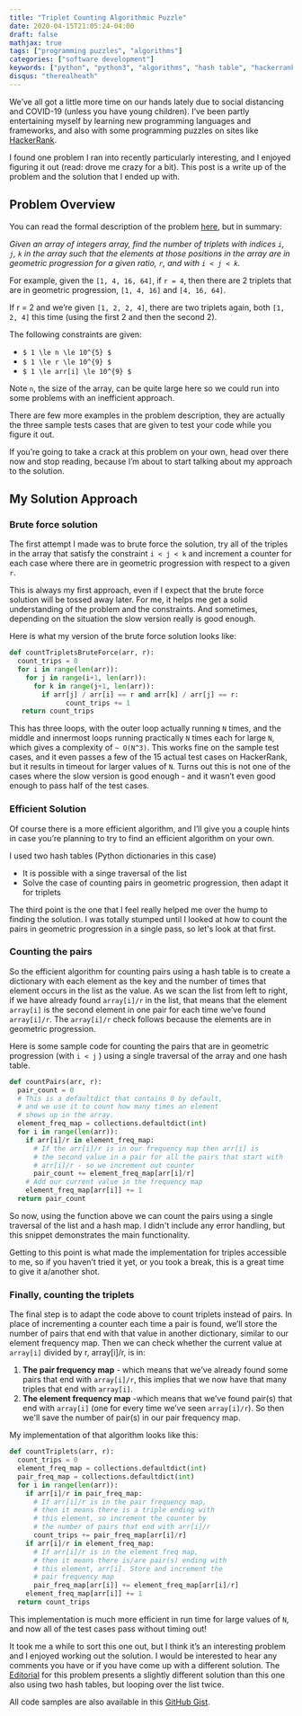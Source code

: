 ```yaml
---
title: "Triplet Counting Algorithmic Puzzle"
date: 2020-04-15T21:05:24-04:00
draft: false
mathjax: true
tags: ["programming puzzles", "algorithms"]
categories: ["software development"]
keywords: ["python", "python3", "algorithms", "hash table", "hackerrank"]
disqus: "therealheath"
---
```

We’ve all got a little more time on our hands lately due to social distancing
and COVID-19 (unless you have young children). I’ve been partly entertaining
myself by learning new programming languages and frameworks, and also with some
programming puzzles on sites like [HackerRank](https://www.hackerrank.com/).

I found one problem I ran into recently particularly interesting, and I enjoyed
figuring it out (read: drove me crazy for a bit). This post is a write up of
the problem and the solution that I ended up with.

## Problem Overview
You can read the formal description of the problem
[here](https://www.hackerrank.com/challenges/count-triplets-1/problem), but in
summary: 

*Given an array of integers array, find the number of triplets with indices `i`, `j`,
`k` in the array such that the elements at those positions in the array are in
geometric progression for a given ratio, `r`, and with `i < j < k`.*

For example, given the `[1, 4, 16, 64]`, if `r = 4`, then there are 2
triplets that are in geometric progression, `[1, 4, 16]` and `[4, 16, 64]`.

If r = 2 and we’re given `[1, 2, 2, 4]`, there are two triplets again,
both `[1, 2, 4]` this time (using the first 2 and then the second 2).

The following constraints are given:

- `$ 1 \le n \le 10^{5} $`
- `$ 1 \le r \le 10^{9} $`
- `$ 1 \le arr[i] \le 10^{9} $`

Note `n`, the size of the array, can be quite large here so we could run into some
problems with an inefficient approach.

There are few more examples in the problem description, they are actually the
three sample tests cases that are given to test your code while you figure it
out.

If you’re going to take a crack at this problem on your own, head over there now
and stop reading, because I’m about to start talking about my approach to the
solution.

## My Solution Approach

### Brute force solution
The first attempt I made was to brute force the solution, try all of the triples
in the array that satisfy the constraint `i < j < k` and increment a counter for
each case where there are in geometric progression with respect to a given `r`.

This is always my first approach, even if I expect that the brute force solution
will be tossed away later. For me, it helps me get a solid understanding of the
problem and the constraints. And sometimes, depending on the situation the slow
version really is good enough.

Here is what my version of the brute force solution looks like:

``` python
def countTripletsBruteForce(arr, r):
  count_trips = 0
  for i in range(len(arr)):
    for j in range(i+1, len(arr)):
      for k in range(j+1, len(arr)):
        if arr[j] / arr[i] == r and arr[k] / arr[j] == r:
              count_trips += 1
   return count_trips
```
This has three loops, with the outer loop actually running `N` times, and the
middle and innermost loops running practically `N` times each for large `N`,
which gives a complexity of `~ O(N^3)`. This works fine on the sample test
cases, and it even passes a few of the 15 actual test cases on HackerRank, but
it results in timeout for larger values of `N`. Turns out this is not one of the
cases where the slow version is good enough - and it wasn’t even good enough to
pass half of the test cases.

### Efficient Solution
Of course there is a more efficient algorithm, and I’ll give you a couple hints
in case you’re planning to try to find an efficient algorithm on your own.

I used two hash tables (Python dictionaries in this case)
- It is possible with a singe traversal of the list
- Solve the case of counting pairs in geometric progression, then adapt it for triplets

The third point is the one that I feel really helped me over the hump to finding
the solution. I was totally stumped until I looked at how to count the pairs in
geometric progression in a single pass, so let's look at that first.

### Counting the pairs
So the efficient algorithm for counting pairs using a hash table is to create a
dictionary with each element as the key and the number of times that element
occurs in the list as the value. As we scan the list from left to right, if we
have already found `array[i]/r` in the list, that means that the element `array[i]`
is the second element in one pair for each time we’ve found `array[i]/r`. The
`array[i]/r` check follows because the elements are in geometric progression.

Here is some sample code for counting the pairs that are in geometric
progression (with `i < j` ) using a single traversal of the array and one hash
table.

``` python
def countPairs(arr, r):
  pair_count = 0
  # This is a defaultdict that contains 0 by default,
  # and we use it to count how many times an element
  # shows up in the array.
  element_freq_map = collections.defaultdict(int)
  for i in range(len(arr)):
    if arr[i]/r in element_freq_map:
      # If the arr[i]/r is in our frequency map then arr[i] is 
      # the second value in a pair for all the pairs that start with
      # arr[i]/r - so we increment out counter
      pair_count += element_freq_map[arr[i]/r]
    # Add our current value in the frequency map
    element_freq_map[arr[i]] += 1
  return pair_count
```
So now, using the function above we can count the pairs using a single traversal
of the list and a hash map. I didn't include any error handling, but this
snippet demonstrates the main functionality.

Getting to this point is what made the implementation for triples accessible to
me, so if you haven’t tried it yet, or you took a break, this is a great time to
give it a/another shot.

### Finally, counting the triplets
The final step is to adapt the code above to count triplets instead of pairs. In
place of incrementing a counter each time a pair is found, we’ll store the
number of pairs that end with that value in another dictionary, similar to our
element frequency map. Then we can check whether the current value at `array[i]`
divided by r, array[i]/r, is in:

1. **The pair frequency map** - which means that we’ve already found some pairs that
end with `array[i]/r`, this implies that we now have that many triples that end
with `array[i]`.
2. **The element frequency map** -which means that we’ve found pair(s)
that end with `array[i]` (one for every time we’ve seen `array[i]/r`). So then
we'll save the number of pair(s) in our pair frequency map.

My implementation of that algorithm looks like this:

``` python
def countTriplets(arr, r):
  count_trips = 0
  element_freq_map = collections.defaultdict(int)
  pair_freq_map = collections.defaultdict(int)
  for i in range(len(arr)):
    if arr[i]/r in pair_freq_map: 
      # If arr[i]/r is in the pair frequency map,
      # then it means there is a triple ending with
      # this element, so increment the counter by
      # the number of pairs that end with arr[i]/r
      count_trips += pair_freq_map[arr[i]/r]
    if arr[i]/r in element_freq_map:
      # If arr[i]/r is in the element freq map,
      # then it means there is/are pair(s) ending with
      # this element, arr[i]. Store and increment the
      # pair frequency map
      pair_freq_map[arr[i]] += element_freq_map[arr[i]/r]
    element_freq_map[arr[i]] += 1
  return count_trips
```
This implementation is much more efficient in run time for large values of `N`,
and now all of the test cases pass without timing out!

It took me a while to sort this one out, but I think it’s an interesting
problem and I enjoyed working out the solution. I would be interested to hear
any comments you have or if you have come up with a different solution. The
[Editorial](https://www.hackerrank.com/challenges/count-triplets-1/editorial)
for this problem presents a slightly different solution than this one
also using two hash tables, but looping over the list twice.

All code samples are also available in this [GitHub
Gist](https://gist.github.com/heathhenley/4f08486219ec6f2d6e3142f0ae289911).
